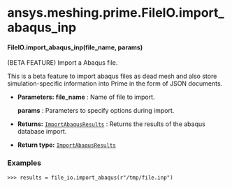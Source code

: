 <a id="ansys-meshing-prime-fileio-import-abaqus-inp"></a>

# ansys.meshing.prime.FileIO.import_abaqus_inp

<a id="ansys.meshing.prime.FileIO.import_abaqus_inp"></a>

#### FileIO.import_abaqus_inp(file_name, params)

(BETA FEATURE) Import a Abaqus file.

This is a beta feature to import abaqus files as dead mesh and also store
simulation-specific information into Prime in the form of JSON documents.

* **Parameters:**
  **file_name**
  : Name of file to import.

  **params**
  : Parameters to specify options during import.
* **Returns:**
  [`ImportAbaqusResults`](ansys.meshing.prime.ImportAbaqusResults.md#ansys.meshing.prime.ImportAbaqusResults)
  : Returns the results of the abaqus database import.
* **Return type:**
  [`ImportAbaqusResults`](ansys.meshing.prime.ImportAbaqusResults.md#ansys.meshing.prime.ImportAbaqusResults)

### Examples

```pycon
>>> results = file_io.import_abaqus(r"/tmp/file.inp")
```

<!-- !! processed by numpydoc !! -->
